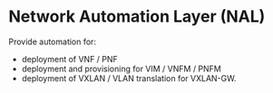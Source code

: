 Network Automation Layer (NAL)
==============================

Provide automation for:
- deployment of VNF / PNF
- deployment and provisioning for VIM / VNFM / PNFM
- deployment of VXLAN / VLAN translation for VXLAN-GW.
